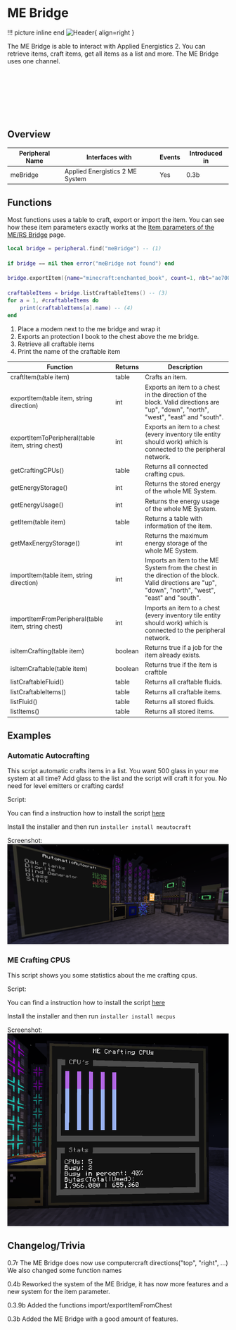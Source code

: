 # ME Bridge
!!! picture inline end
    ![Header](https://intelligence-modding.de/wp-content/uploads/2021/04/ME-Bridge.png){ align=right }

The ME Bridge is able to interact with Applied Energistics 2.
You can retrieve items, craft items, get all items as a list and more. The ME Bridge uses one channel.

<br><br><br><br><br><br>

## Overview

| Peripheral Name | Interfaces with                 | Events | Introduced in |
| --------------- | ------------------------------- | ------ | ------------- |
| meBridge        | Applied Energistics 2 ME System | Yes    | 0.3b          |

## Functions

Most functions uses a table to craft, export or import the item. You can see how these item parameters exactly works at the [Item parameters of the ME/RS Bridge](/1.16/othersandutilities/item_parameter/) page.

```lua linenums="1" title="meBridgeExample.lua"
local bridge = peripheral.find("meBridge") -- (1)

if bridge == nil then error("meBridge not found") end

bridge.exportItem({name="minecraft:enchanted_book", count=1, nbt="ae70053c97f877de546b0248b9ddf525"}, "UP") -- (2)

craftableItems = bridge.listCraftableItems() -- (3)
for a = 1, #craftableItems do
    print(craftableItems[a].name) -- (4)
end

```

1.  Place a modem next to the me bridge and wrap it
2.  Exports an protection I book to the chest above the me bridge.
3.  Retrieve all craftable items
4.  Print the name of the craftable item


| Function                                      | Returns | Description                                                                                                                                            |
| --------------------------------------------- | ------- | ------------------------------------------------------------------------------------------------------------------------------------------------------ |
| craftItem(table item)                         | table   | Crafts an item.                                                                                                                                        |
| exportItem(table item, string direction)     | int     | Exports an item to a chest in the direction of the block. Valid directions are "up", "down", "north", "west", "east" and "south".                      |
| exportItemToPeripheral(table item, string chest)   | int     | Exports an item to a chest (every inventory tile entity should work) which is connected to the peripheral network.                                     |
| getCraftingCPUs()                             | table   | Returns all connected crafting cpus.                                                                                                                   |
| getEnergyStorage()                            | int     | Returns the stored energy of the whole ME System.                                                                                                      |
| getEnergyUsage()                              | int     | Returns the energy usage of the whole ME System.                                                                                                       |
| getItem(table item)                           | table   | Returns a table with information of the item.                                                                                                          |
| getMaxEnergyStorage()                         | int     | Returns the maximum energy storage of the whole ME System.                                                                                             |
| importItem(table item, string direction)     | int     | Imports an item to the ME System from the chest in the direction of the block. Valid directions are "up", "down", "north", "west", "east" and "south". |
| importItemFromPeripheral(table item, string chest) | int     | Imports an item to a chest (every inventory tile entity should work) which is connected to the peripheral network.                                     |
| isItemCrafting(table item)                    | boolean | Returns true if a job for the item already exists.                                                                                                     |
| isItemCraftable(table item)                    | boolean | Returns true if the item is craftble |
| listCraftableFluid()                          | table   | Returns all craftable fluids.                                                                                                                          |
| listCraftableItems()                          | table   | Returns all craftable items.                                                                                                                           |
| listFluid()                                   | table   | Returns all stored fluids.                                                                                                                             |
| listItems()                                   | table   | Returns all stored items.                                                                                                                                     |

## Examples

### Automatic Autocrafting

This script automatic crafts items in a list.
You want 500 glass in your me system at all time? Add glass to the list and the script will craft it for you.
No need for level emitters or crafting cards!

Script:

You can find a instruction how to install the script [here](https://github.com/SirEndii/Lua-Projects/tree/master)

Install the installer and then run `installer install meautocraft`

Screenshot:
![Picture](/../../../assets/images/me_bridge/autocraft_example.png)

### ME Crafting CPUS

This script shows you some statistics about the me crafting cpus.

Script:

You can find a instruction how to install the script [here](https://github.com/SirEndii/Lua-Projects/tree/master)

Install the installer and then run `installer install mecpus`

Screenshot:
![Picture](/../../../assets/images/me_bridge/mecpus_example.png)


## Changelog/Trivia

0.7r
The ME Bridge does now use computercraft directions("top", "right", ...)
We also changed some function names

0.4b
Reworked the system of the ME Bridge, it has now more features and a new system for the item parameter.

0.3.9b
Added the functions import/exportItemFromChest

0.3b
Added the ME Bridge with a good amount of features.
